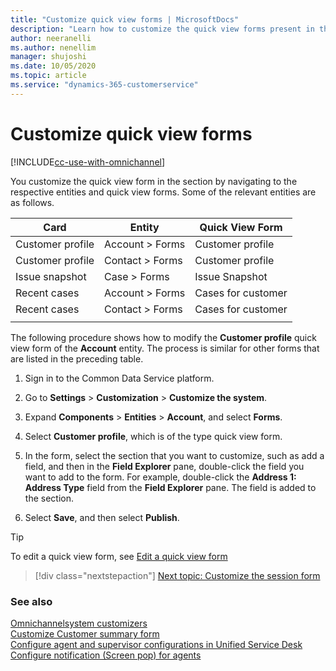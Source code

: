 ```yaml
---
title: "Customize quick view forms | MicrosoftDocs"
description: "Learn how to customize the quick view forms present in the Customer Summary page."
author: neeranelli
ms.author: nenellim
manager: shujoshi
ms.date: 10/05/2020
ms.topic: article
ms.service: "dynamics-365-customerservice"
---
```

# Customize quick view forms

[!INCLUDE[cc-use-with-omnichannel](../../includes/cc-use-with-omnichannel.md)]

You customize the quick view form in the section by navigating to the respective entities and quick view forms. Some of the relevant entities are as follows.

| Card         | Entity      | Quick View Form |
|------------------|-----------------|---------------------|
| Customer profile | Account > Forms | Customer profile    |
| Customer profile | Contact > Forms | Customer profile    |
| Issue snapshot   | Case > Forms    | Issue Snapshot      |
| Recent cases     | Account > Forms | Cases for customer |
| Recent cases     | Contact > Forms | Cases for customer |
||||

The following procedure shows how to modify the **Customer profile** quick view form of the **Account** entity. The process is similar for other forms that are listed in the preceding table.

1.  Sign in to the Common Data Service platform.

2.  Go to **Settings** > **Customization** > **Customize the system**.

3.  Expand **Components** > **Entities** > **Account**, and select **Forms**.

4.  Select **Customer profile**, which is of the type quick view form.

5.  In the form, select the section that you want to customize, such as add a field, and then in the **Field Explorer** pane, double-click the field you want to add to the form. For example, double-click the **Address 1: Address Type** field from the **Field Explorer** pane. The field is added to the section.

6.  Select **Save**, and then select **Publish**.

> [!TIP]
> To edit a quick view form, see [Edit a quick view form](https://docs.microsoft.com/dynamics365/customer-engagement/customize/create-edit-quick-view-forms#edit-a-quick-view-form)  


> [!div class="nextstepaction"]
> [Next topic: Customize the session form](customize-session-form.md)

### See also

[Omnichannelsystem customizers](omnichannel-customizer.md)  
[Customize Customer summary form](customize-customer-summary.md)  
[Configure agent and supervisor configurations in Unified Service Desk](create-agent-supervisor-configurations-unified-service-desk.md)  
[Configure notification (Screen pop) for agents](configure-notification-screen-pop-agents.md)  
